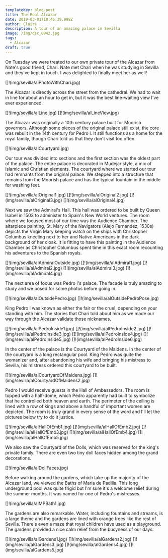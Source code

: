 ```yaml
---
templateKey: blog-post
title: The Real Alcazar
date: 2019-03-01T10:46:39.998Z
author: Claire
description: A tour of an amazing palace in Sevilla
image: /img/dsc_0942.jpg
tags:
  - Alcazar
draft: true
---
```

On Tuesday we were treated to our own private tour of the Alcazar from Nate's good friend, Chari.  Nate met Chari when he was studying in Sevilla and they've kept in touch.  I was delighted to finally meet her as well!

[]!(img/sevilla/alPhotoWithChari.jpg)

The Alcazar is directly across the street from the cathedral.  We had to wait in line for about an hour to get in, but it was the best line-waiting view I've ever experienced. 

[]!(img/sevilla/alLine.jpg)
[]!(img/sevilla/alLineView.jpg)

The Alcazar was originally a 10th century palace built for Moorish governors.  Although some pieces of the original palace still exist, the core was rebuilt in the 14th century for Pedro I.  It still functions as a home for the royal family, though Chari told us that they don't visit too often.

[]!(img/sevilla/alCourtyard.jpg)

Our tour was divided into sections and the first section was the oldest part of the palace.  The entire palace is decorated in Mudejar style, a mix of Islamic and Christian elements.  The courtyard where we started our tour had remnants from the original palace.  We stepped into a structure that remains from the Moorish palace and has the typical fountain in the middle for washing feet.

[]!(img/sevilla/alOriginal1.jpg)
[]!(img/sevilla/alOriginal2.jpg)
[]!(img/sevilla/alOriginal3.jpg)
[]!(img/sevilla/alOriginal4.jpg)

Next we saw the Admiral's Hall.  This hall was ordered to be built by Queen Isabel in 1503 to administer to Spain's New World ventures. The room where we focused most of our time was the Audience Chamber.  The altarpiece painting, St. Mary of the Navigators (Alejo Fernandez, 1530s) depicts the Virgin Mary keeping watch on the ships with Christopher Columbus kneeling next to her and Native Americans in the dark background of her cloak.  It is fitting to have this painting in the Audience Chamber as Christopher Columbus spent time in this exact room recounting his adventures to the Spanish royals.

[]!(img/sevilla/alAdmiralOutside.jpg)
[]!(img/sevilla/alAdmiral1.jpg)
[]!(img/sevilla/alAdmiral2.jpg)
[]!(img/sevilla/alAdmiral3.jpg)
[]!(img/sevilla/alAdmiral4.jpg)

The next area of focus was Pedro I's palace.  The facade is truly amazing to study and we posed for some photos before going in. 

[]!(img/sevilla/alOutsidePedro.jpg)
[]!(img/sevilla/alOutsidePedroPose.jpg)

King Pedro I was known as either the fair or the cruel, depending on your standing with him.  The stories that Chari told about him as we made our way through the Alcazar validate those nicknames.

[]!(img/sevilla/alPedroInside1.jpg)
[]!(img/sevilla/alPedroInside2.jpg)
[]!(img/sevilla/alPedroInside3.jpg)
[]!(img/sevilla/alPedroInside4.jpg)
[]!(img/sevilla/alPedroInside5.jpg)
[]!(img/sevilla/alPedroInside6.jpg)

In the center of the palace is the Courtyard of the  Maidens.  In the center of the courtyard is a long rectangular pool.  King Pedro was quite the womanizer and, after abandoning his wife and bringing his mistress to Sevilla, his mistress ordered this courtyard to be built.

[]!(img/sevilla/alCourtyardOfMaidens.jpg)
[]!(img/sevilla/alCourtyardOfMaidens2.jpg)

Pedro I would receive guests in the Hall of Ambassadors.  The room is topped with a half-dome, which Pedro apparently had built to symbolize that he controlled both heaven and earth.  The perimeter of the ceiling is lined with a row of kings and above a handful of important women are depicted.  The room is truly grand in every sense of the word and I'll let the pictures below try to do it justice.

[]!(img/sevilla/alHallOfEmb1.jpg)
[]!(img/sevilla/alHallOfEmb2.jpg)
[]!(img/sevilla/alHallOfEmb3.jpg)
[]!(img/sevilla/alHallOfEmb4.jpg)
[]!(img/sevilla/alHallOfEmb5.jpg)

We also saw the Courtyard of the Dolls, which was reserved for the king's private family.  There are even two tiny doll faces hidden among the grand decorations.

[]!(img/sevilla/alDollFaces.jpg)

Before walking around the gardens, which take up the majority of the Alcazar land, we viewed the Baths of Maria de Padilla.  This long underground pool was quite frigid but I'm sure it's a welcome relief during the summer months.  It was named for one of Pedro's mistresses.

[]!(img/sevilla/alMPBath1.jpg)

The gardens are also remarkable.  Water, including fountains and streams, is a large theme and the gardens are lined with orange trees like the rest of Sevilla.  There's even a maze that royal children have used as a playground.  The gardens provided a nice calm relief from the busyness of our days.

[]!(img/sevilla/alGardens1.jpg)
[]!(img/sevilla/alGardens2.jpg)
[]!(img/sevilla/alGardens3.jpg)
[]!(img/sevilla/alGardens4.jpg)
[]!(img/sevilla/alGardens5.jpg)
